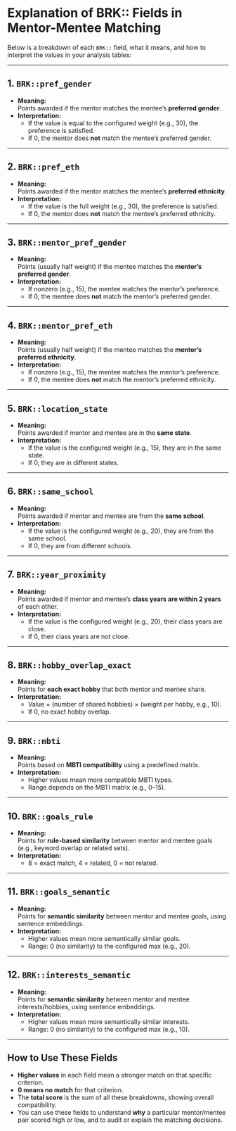 # Explanation of BRK:: Fields in Mentor-Mentee Matching

Below is a breakdown of each `BRK::` field, what it means, and how to interpret the values in your analysis tables:

---

## 1. `BRK::pref_gender`
- **Meaning:**  
  Points awarded if the mentor matches the mentee’s **preferred gender**.
- **Interpretation:**  
  - If the value is equal to the configured weight (e.g., 30), the preference is satisfied.
  - If 0, the mentor does **not** match the mentee’s preferred gender.

---

## 2. `BRK::pref_eth`
- **Meaning:**  
  Points awarded if the mentor matches the mentee’s **preferred ethnicity**.
- **Interpretation:**  
  - If the value is the full weight (e.g., 30), the preference is satisfied.
  - If 0, the mentor does **not** match the mentee’s preferred ethnicity.

---

## 3. `BRK::mentor_pref_gender`
- **Meaning:**  
  Points (usually half weight) if the mentee matches the **mentor’s preferred gender**.
- **Interpretation:**  
  - If nonzero (e.g., 15), the mentee matches the mentor’s preference.
  - If 0, the mentee does **not** match the mentor’s preferred gender.

---

## 4. `BRK::mentor_pref_eth`
- **Meaning:**  
  Points (usually half weight) if the mentee matches the **mentor’s preferred ethnicity**.
- **Interpretation:**  
  - If nonzero (e.g., 15), the mentee matches the mentor’s preference.
  - If 0, the mentee does **not** match the mentor’s preferred ethnicity.

---

## 5. `BRK::location_state`
- **Meaning:**  
  Points awarded if mentor and mentee are in the **same state**.
- **Interpretation:**  
  - If the value is the configured weight (e.g., 15), they are in the same state.
  - If 0, they are in different states.

---

## 6. `BRK::same_school`
- **Meaning:**  
  Points awarded if mentor and mentee are from the **same school**.
- **Interpretation:**  
  - If the value is the configured weight (e.g., 20), they are from the same school.
  - If 0, they are from different schools.

---

## 7. `BRK::year_proximity`
- **Meaning:**  
  Points awarded if mentor and mentee’s **class years are within 2 years** of each other.
- **Interpretation:**  
  - If the value is the configured weight (e.g., 20), their class years are close.
  - If 0, their class years are not close.

---

## 8. `BRK::hobby_overlap_exact`
- **Meaning:**  
  Points for **each exact hobby** that both mentor and mentee share.
- **Interpretation:**  
  - Value = (number of shared hobbies) × (weight per hobby, e.g., 10).
  - If 0, no exact hobby overlap.

---

## 9. `BRK::mbti`
- **Meaning:**  
  Points based on **MBTI compatibility** using a predefined matrix.
- **Interpretation:**  
  - Higher values mean more compatible MBTI types.
  - Range depends on the MBTI matrix (e.g., 0–15).

---

## 10. `BRK::goals_rule`
- **Meaning:**  
  Points for **rule-based similarity** between mentor and mentee goals (e.g., keyword overlap or related sets).
- **Interpretation:**  
  - 8 = exact match, 4 = related, 0 = not related.

---

## 11. `BRK::goals_semantic`
- **Meaning:**  
  Points for **semantic similarity** between mentor and mentee goals, using sentence embeddings.
- **Interpretation:**  
  - Higher values mean more semantically similar goals.
  - Range: 0 (no similarity) to the configured max (e.g., 20).

---

## 12. `BRK::interests_semantic`
- **Meaning:**  
  Points for **semantic similarity** between mentor and mentee interests/hobbies, using sentence embeddings.
- **Interpretation:**  
  - Higher values mean more semantically similar interests.
  - Range: 0 (no similarity) to the configured max (e.g., 10).

---

## How to Use These Fields

- **Higher values** in each field mean a stronger match on that specific criterion.
- **0 means no match** for that criterion.
- The **total score** is the sum of all these breakdowns, showing overall compatibility.
- You can use these fields to understand **why** a particular mentor/mentee pair scored high or low, and to audit or explain the matching decisions.